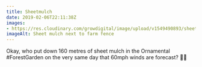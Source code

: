 ```yaml
---
title: Sheetmulch
date: 2019-02-06T22:11:38Z
images: 
- https://res.cloudinary.com/growdigital/image/upload/v1549490893/sheetmulch-6EF6A903.jpg
imageAlt: Sheet mulch next to farm fence
---
```


Okay, who put down 160 metres of sheet mulch in the Ornamental #ForestGarden on the very same day that 60mph winds are forecast? 🤦‍♂️
